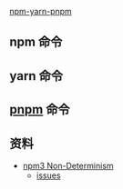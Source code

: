 [npm-yarn-pnpm](https://gadzan.com/npm-yarn-pnpm)

## npm 命令

## yarn 命令

## [pnpm](https://pnpm.io/zh/symlinked-node-modules-structure) 命令

## 资料

- [npm3 Non-Determinism](https://npm.github.io/how-npm-works-docs/npm3/non-determinism.html)
  - [issues](https://github.com/npm/npm/issues/10999)
